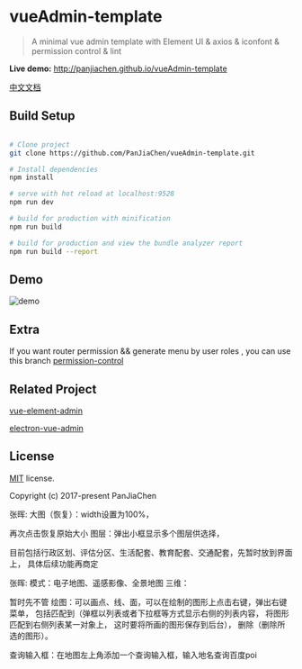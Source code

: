 # vueAdmin-template

> A minimal vue admin template with Element UI & axios & iconfont & permission control & lint

**Live demo:** http://panjiachen.github.io/vueAdmin-template

[中文文档](https://github.com/PanJiaChen/vueAdmin-template/blob/master/README-zh.md)

## Build Setup

``` bash

# Clone project
git clone https://github.com/PanJiaChen/vueAdmin-template.git

# Install dependencies
npm install

# serve with hot reload at localhost:9528
npm run dev

# build for production with minification
npm run build

# build for production and view the bundle analyzer report
npm run build --report
```

## Demo
![demo](https://github.com/PanJiaChen/PanJiaChen.github.io/blob/master/images/demo.gif)

## Extra
If you want router permission && generate menu by user roles , you can use this branch [permission-control](https://github.com/PanJiaChen/vueAdmin-template/tree/permission-control)

## Related Project
 [vue-element-admin](https://github.com/PanJiaChen/vue-element-admin)

 [electron-vue-admin](https://github.com/PanJiaChen/electron-vue-admin)


## License
[MIT](https://github.com/PanJiaChen/vueAdmin-template/blob/master/LICENSE) license.

Copyright (c) 2017-present PanJiaChen

张晖:
大图（恢复）：width设置为100%，

再次点击恢复原始大小
图层：弹出小框显示多个图层供选择，

目前包括行政区划、评估分区、生活配套、教育配套、交通配套，先暂时放到界面上，
具体后续功能再商定


张晖:
模式：电子地图、遥感影像、全景地图
三维：

暂时先不管
绘图：可以画点、线、面，可以在绘制的图形上点击右键，弹出右键菜单，
包括匹配到（弹框以列表或者下拉框等方式显示右侧的列表内容，
将图形匹配到右侧列表某一对象上，
这时要将所画的图形保存到后台），
删除（删除所选的图形）。


查询输入框：在地图左上角添加一个查询输入框，输入地名查询百度poi